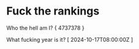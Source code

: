# Fuck the rankings

Who the hell am I?
{ 4737378 }

What fucking year is it?
[ 2024-10-17T08:00:00Z ]
